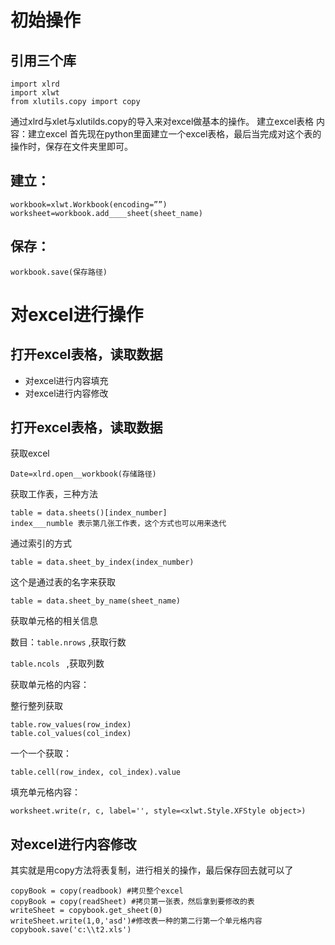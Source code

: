 # 初始操作
## 引用三个库
```
import xlrd
import xlwt
from xlutils.copy import copy
```
通过xlrd与xlet与xlutilds.copy的导入来对excel做基本的操作。
建立excel表格
内容：建立excel 首先现在python里面建立一个excel表格，最后当完成对这个表的操作时，保存在文件夹里即可。
## 建立：
```
workbook=xlwt.Workbook(encoding=””)     
worksheet=workbook.add____sheet(sheet_name)
```
## 保存：
```
workbook.save(保存路径)
```
# 对excel进行操作

## 打开excel表格，读取数据

+ 对excel进行内容填充
+ 对excel进行内容修改

## 打开excel表格，读取数据

获取excel
```
Date=xlrd.open__workbook(存储路径)
```
获取工作表，三种方法
```
table = data.sheets()[index_number]
index___numble 表示第几张工作表，这个方式也可以用来迭代
```
通过索引的方式
```
table = data.sheet_by_index(index_number)
```
这个是通过表的名字来获取
```
table = data.sheet_by_name(sheet_name)
```
获取单元格的相关信息

数目：`table.nrows` ,获取行数

`table.ncols ` ,获取列数

获取单元格的内容：

整行整列获取
```
table.row_values(row_index)
table.col_values(col_index)
```
一个一个获取：
```
table.cell(row_index, col_index).value
```
填充单元格内容：
```
worksheet.write(r, c, label='', style=<xlwt.Style.XFStyle object>)
```
## 对excel进行内容修改
其实就是用copy方法将表复制，进行相关的操作，最后保存回去就可以了
```
copyBook = copy(readbook) #拷贝整个excel
copyBook = copy(readSheet) #拷贝第一张表，然后拿到要修改的表
writeSheet = copybook.get_sheet(0)
writeSheet.write(1,0,'asd')#修改表一种的第二行第一个单元格内容
copybook.save('c:\\t2.xls')
```
